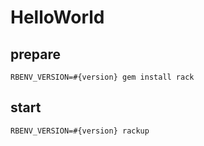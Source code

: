 # HelloWorld

## prepare
```
RBENV_VERSION=#{version} gem install rack
```

## start

```
RBENV_VERSION=#{version} rackup
```
